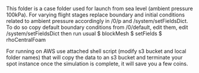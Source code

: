 This folder is a case folder used for launch from sea level (ambient pressure 100kPa).
For varying flight stages  replace boundary and initial conditions related to ambient pressure accordingly in /0/p and /system/setFieldsDict.
To do so copy default boundary conditions from /0/default, edit them, edit /system/setFieldsDict 
then run usual 
$ blockMesh
$ setFields
$ rhoCentralFoam

For running on AWS use attached shell script (modify s3 bucket and local folder names) that will copy the data to an s3 bucket and terminate your spot instance once the simulation is complete, it will save you a few coins.
